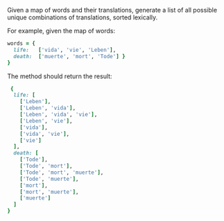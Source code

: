 Given a map of words and their translations, generate a list of all possible unique combinations of translations, sorted lexically.

For example, given the map of words:
```ruby
words = {
  life:   ['vida', 'vie', 'Leben'],
  death:  ['muerte', 'mort', 'Tode'] }
}
```
The method should return the result:
```ruby
 {
  life: [
    ['Leben'],
    ['Leben', 'vida'],
    ['Leben', 'vida', 'vie'],
    ['Leben', 'vie'],
    ['vida'],
    ['vida', 'vie'],
    ['vie']
  ],
  death: [
    ['Tode'],
    ['Tode', 'mort'],
    ['Tode', 'mort', 'muerte'],
    ['Tode', 'muerte'],
    ['mort'],
    ['mort', 'muerte'],
    ['muerte']
  ]
}
```
